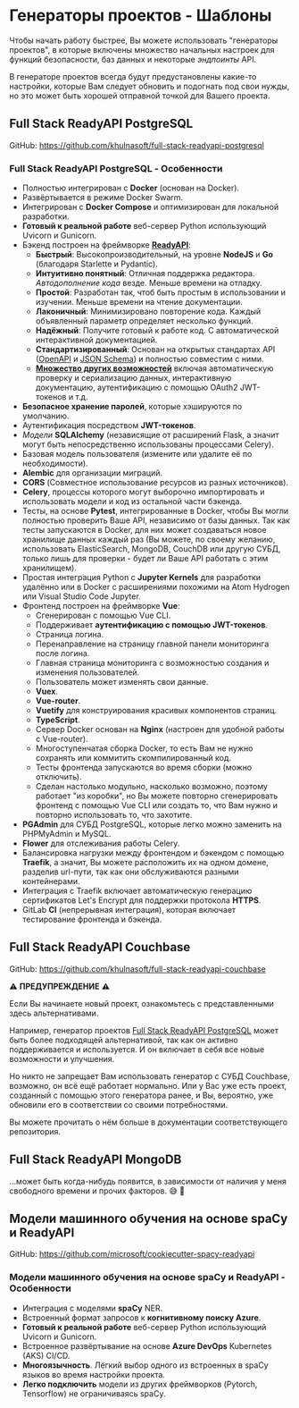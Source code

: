# Генераторы проектов - Шаблоны

Чтобы начать работу быстрее, Вы можете использовать "генераторы проектов", в которые включены множество начальных настроек для функций безопасности, баз данных и некоторые  <dfn title="также известные как маршруты, URLы, ручки, ">эндпоинты</dfn> API.

В генераторе проектов всегда будут предустановлены какие-то настройки, которые Вам следует обновить и подогнать под свои нужды, но это может быть хорошей отправной точкой для Вашего проекта.

## Full Stack ReadyAPI PostgreSQL

GitHub: <a href="https://github.com/khulnasoft/full-stack-readyapi-postgresql" class="external-link" target="_blank">https://github.com/khulnasoft/full-stack-readyapi-postgresql</a>

### Full Stack ReadyAPI PostgreSQL - Особенности

* Полностью интегрирован с **Docker** (основан на Docker).
* Развёртывается в режиме Docker Swarm.
* Интегрирован с **Docker Compose** и оптимизирован для локальной разработки.
* **Готовый к реальной работе** веб-сервер Python использующий Uvicorn и Gunicorn.
* Бэкенд построен на фреймворке <a href="https://github.com/readyapi/readyapi" class="external-link" target="_blank">**ReadyAPI**</a>:
    * **Быстрый**: Высокопроизводительный, на уровне **NodeJS** и **Go** (благодаря Starlette и Pydantic).
    * **Интуитивно понятный**: Отличная поддержка редактора. <dfn title="также известное как автозаполнение, интеллектуальность, автозавершение">Автодополнение кода</dfn> везде. Меньше времени на отладку.
    * **Простой**: Разработан так, чтоб быть простым в использовании и изучении. Меньше времени на чтение документации.
    * **Лаконичный**: Минимизировано повторение кода. Каждый объявленный параметр определяет несколько функций.
    * **Надёжный**: Получите готовый к работе код. С автоматической интерактивной документацией.
    * **Стандартизированный**: Основан на открытых стандартах API (<a href="https://github.com/OAI/OpenAPI-Specification" class="external-link" target="_blank">OpenAPI</a> и <a href="https://json-schema.org/" class="external-link" target="_blank">JSON Schema</a>) и полностью совместим с ними.
    * <a href="https://readyapi.github.io/features/" class="external-link" target="_blank">**Множество других возможностей**</a> включая автоматическую проверку и сериализацию данных, интерактивную документацию, аутентификацию с помощью OAuth2 JWT-токенов и т.д.
* **Безопасное хранение паролей**, которые хэшируются по умолчанию.
* Аутентификация посредством **JWT-токенов**.
* <dfn title="Python-объекты связанные с базами данных">Модели</dfn>  **SQLAlchemy** (независящие от расширений Flask, а значит могут быть непосредственно использованы процессами Celery).
* Базовая модель пользователя (измените или удалите её по необходимости).
* **Alembic** для организации миграций.
* **CORS** (Совместное использование ресурсов из разных источников).
* **Celery**, процессы которого могут выборочно импортировать и использовать модели и код из остальной части бэкенда.
* Тесты, на основе **Pytest**, интегрированные в Docker, чтобы Вы могли полностью проверить Ваше API, независимо от базы данных. Так как тесты запускаются в Docker, для них может создаваться новое хранилище данных каждый раз (Вы можете, по своему желанию, использовать ElasticSearch, MongoDB, CouchDB или другую СУБД, только лишь для проверки - будет ли Ваше API работать с этим хранилищем).
* Простая интеграция Python с **Jupyter Kernels** для разработки удалённо или в Docker с расширениями похожими на Atom Hydrogen или Visual Studio Code Jupyter.
* Фронтенд построен на фреймворке **Vue**:
    * Сгенерирован с помощью Vue CLI.
    * Поддерживает **аутентификацию с помощью JWT-токенов**.
    * Страница логина.
    * Перенаправление на страницу главной панели мониторинга после логина.
    * Главная страница мониторинга с возможностью создания и изменения пользователей.
    * Пользователь может изменять свои данные.
    * **Vuex**.
    * **Vue-router**.
    * **Vuetify** для конструирования красивых компонентов страниц.
    * **TypeScript**.
    * Сервер Docker основан на **Nginx** (настроен для удобной работы с Vue-router).
    * Многоступенчатая сборка Docker, то есть Вам не нужно сохранять или коммитить скомпилированный код.
    * Тесты фронтенда запускаются во время сборки (можно отключить).
    * Сделан настолько модульно, насколько возможно, поэтому работает "из коробки", но Вы можете повторно сгенерировать фронтенд с помощью Vue CLI или создать то, что Вам нужно и повторно использовать то, что захотите.
* **PGAdmin** для СУБД PostgreSQL, которые легко можно заменить на PHPMyAdmin и MySQL.
* **Flower** для отслеживания работы Celery.
* Балансировка нагрузки между фронтендом и бэкендом с помощью **Traefik**, а значит, Вы можете расположить их на одном домене, разделив url-пути, так как они обслуживаются разными контейнерами.
* Интеграция с Traefik включает автоматическую генерацию сертификатов Let's Encrypt для поддержки протокола **HTTPS**.
* GitLab **CI** (непрерывная интеграция), которая включает тестирование фронтенда и бэкенда.

## Full Stack ReadyAPI Couchbase

GitHub: <a href="https://github.com/khulnasoft/full-stack-readyapi-couchbase" class="external-link" target="_blank">https://github.com/khulnasoft/full-stack-readyapi-couchbase</a>

⚠️ **ПРЕДУПРЕЖДЕНИЕ** ⚠️

Если Вы начинаете новый проект, ознакомьтесь с представленными здесь альтернативами.

Например, генератор проектов <a href="https://github.com/khulnasoft/full-stack-readyapi-postgresql" class="external-link" target="_blank">Full Stack ReadyAPI PostgreSQL</a> может быть более подходящей альтернативой, так как он активно поддерживается и используется. И он включает в себя все новые возможности и улучшения.

Но никто не запрещает Вам использовать генератор с СУБД Couchbase, возможно, он всё ещё работает нормально. Или у Вас уже есть проект, созданный с помощью этого генератора ранее, и Вы, вероятно, уже обновили его в соответствии со своими потребностями.

Вы можете прочитать о нём больше в документации соответствующего репозитория.

## Full Stack ReadyAPI MongoDB

...может быть когда-нибудь появится, в зависимости от наличия у меня свободного времени и прочих факторов. 😅 🎉

## Модели машинного обучения на основе spaCy и ReadyAPI

GitHub: <a href="https://github.com/microsoft/cookiecutter-spacy-readyapi" class="external-link" target="_blank">https://github.com/microsoft/cookiecutter-spacy-readyapi</a>

### Модели машинного обучения на основе spaCy и ReadyAPI - Особенности

* Интеграция с моделями **spaCy** NER.
* Встроенный формат запросов к **когнитивному поиску Azure**.
* **Готовый к реальной работе** веб-сервер Python использующий Uvicorn и Gunicorn.
* Встроенное развёртывание на основе **Azure DevOps** Kubernetes (AKS) CI/CD.
* **Многоязычность**. Лёгкий выбор одного из встроенных в spaCy языков во время настройки проекта.
* **Легко подключить** модели из других фреймворков (Pytorch, Tensorflow) не ограничиваясь spaCy.

